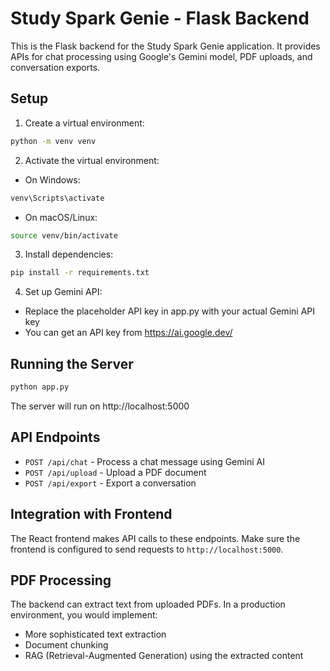 
# Study Spark Genie - Flask Backend

This is the Flask backend for the Study Spark Genie application. It provides APIs for chat processing using Google's Gemini model, PDF uploads, and conversation exports.

## Setup

1. Create a virtual environment:
```bash
python -m venv venv
```

2. Activate the virtual environment:
- On Windows:
```bash
venv\Scripts\activate
```
- On macOS/Linux:
```bash
source venv/bin/activate
```

3. Install dependencies:
```bash
pip install -r requirements.txt
```

4. Set up Gemini API:
- Replace the placeholder API key in app.py with your actual Gemini API key
- You can get an API key from https://ai.google.dev/

## Running the Server

```bash
python app.py
```

The server will run on http://localhost:5000

## API Endpoints

- `POST /api/chat` - Process a chat message using Gemini AI
- `POST /api/upload` - Upload a PDF document
- `POST /api/export` - Export a conversation

## Integration with Frontend

The React frontend makes API calls to these endpoints. Make sure the frontend is configured to send requests to `http://localhost:5000`.

## PDF Processing

The backend can extract text from uploaded PDFs. In a production environment, you would implement:
- More sophisticated text extraction
- Document chunking
- RAG (Retrieval-Augmented Generation) using the extracted content

